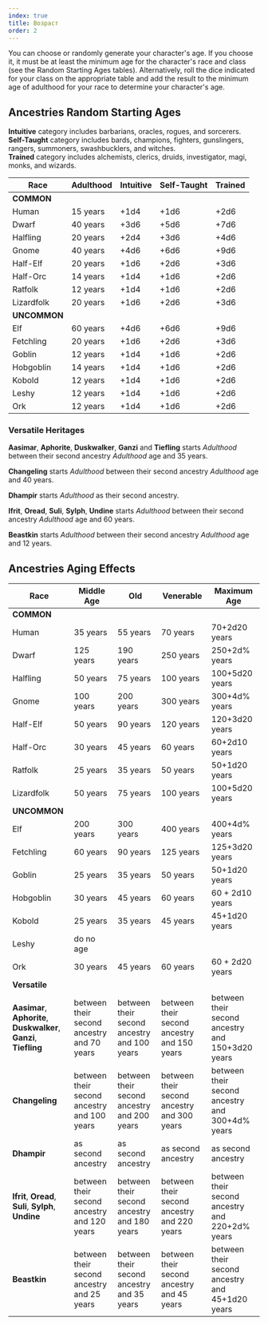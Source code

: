 ```yaml
---
index: true
title: Возраст
order: 2
---
```


You can choose or randomly generate your character's age. If you choose it, it must be at least the minimum age for the character's race and class (see the Random Starting Ages tables). Alternatively, roll the dice indicated for your class on the appropriate table and add the result to the minimum age of adulthood for your race to determine your character's age.

## Ancestries Random Starting Ages

**Intuitive** category includes barbarians, oracles, rogues, and sorcerers.  
**Self-Taught** category includes bards, champions, fighters, gunslingers, rangers, summoners, swashbucklers, and witches.  
**Trained** category includes alchemists, clerics, druids, investigator, magi, monks, and wizards.

| Race         | Adulthood | Intuitive | Self-Taught | Trained |
| ------------ | --------- | --------- | ----------- | ------- |
| **COMMON**   |           |           |             |         |
| Human        | 15 years  | +1d4      | +1d6        | +2d6    |
| Dwarf        | 40 years  | +3d6      | +5d6        | +7d6    |
| Halfling     | 20 years  | +2d4      | +3d6        | +4d6    |
| Gnome        | 40 years  | +4d6      | +6d6        | +9d6    |
| Half-Elf     | 20 years  | +1d6      | +2d6        | +3d6    |
| Half-Orc     | 14 years  | +1d4      | +1d6        | +2d6    |
| Ratfolk      | 12 years  | +1d4      | +1d6        | +2d6    |
| Lizardfolk   | 20 years  | +1d6      | +2d6        | +3d6    |
| **UNCOMMON** |           |           |             |         |
| Elf          | 60 years  | +4d6      | +6d6        | +9d6    |
| Fetchling    | 20 years  | +1d6      | +2d6        | +3d6    |
| Goblin       | 12 years  | +1d4      | +1d6        | +2d6    |
| Hobgoblin    | 14 years  | +1d4      | +1d6        | +2d6    |
| Kobold       | 12 years  | +1d4      | +1d6        | +2d6    |
| Leshy        | 12 years  | +1d4      | +1d6        | +2d6    |
| Ork          | 12 years  | +1d4      | +1d6        | +2d6    |

### Versatile Heritages

**Aasimar**, **Aphorite**, **Duskwalker**, **Ganzi** and **Tiefling** starts *Adulthood* between their second ancestry *Adulthood* age and 35 years.

**Changeling** starts *Adulthood* between their second ancestry *Adulthood* age and 40 years.

**Dhampir** starts *Adulthood* as their second ancestry.

**Ifrit**, **Oread**, **Suli**, **Sylph**, **Undine** starts *Adulthood* between their second ancestry *Adulthood* age and 60 years.

**Beastkin** starts *Adulthood* between their second ancestry *Adulthood* age and 12 years.

## Ancestries Aging Effects

| Race                                                               | Middle Age                                  | Old                                         | Venerable                                   | Maximum Age                                      |
| ------------------------------------------------------------------ | ------------------------------------------- | ------------------------------------------- | ------------------------------------------- | ------------------------------------------------ |
| **COMMON**                                                         |                                             |                                             |                                             |                                                  |
| Human                                                              | 35 years                                    | 55 years                                    | 70 years                                    | 70+2d20 years                                    |
| Dwarf                                                              | 125 years                                   | 190 years                                   | 250 years                                   | 250+2d% years                                    |
| Halfling                                                           | 50 years                                    | 75 years                                    | 100 years                                   | 100+5d20 years                                   |
| Gnome                                                              | 100 years                                   | 200 years                                   | 300 years                                   | 300+4d% years                                    |
| Half-Elf                                                           | 50 years                                    | 90 years                                    | 120 years                                   | 120+3d20 years                                   |
| Half-Orc                                                           | 30 years                                    | 45 years                                    | 60 years                                    | 60+2d10 years                                    |
| Ratfolk                                                            | 25 years                                    | 35 years                                    | 50 years                                    | 50+1d20 years                                    |
| Lizardfolk                                                         | 50 years                                    | 75 years                                    | 100 years                                   | 100+5d20 years                                   |
| **UNCOMMON**                                                       |                                             |                                             |                                             |                                                  |
| Elf                                                                | 200 years                                   | 300 years                                   | 400 years                                   | 400+4d% years                                    |
| Fetchling                                                          | 60 years                                    | 90 years                                    | 125 years                                   | 125+3d20 years                                   |
| Goblin                                                             | 25 years                                    | 35 years                                    | 50 years                                    | 50+1d20 years                                    |
| Hobgoblin                                                          | 30 years                                    | 45 years                                    | 60 years                                    | 60 + 2d10 years                                  |
| Kobold                                                             | 25 years                                    | 35 years                                    | 45 years                                    | 45+1d20 years                                    |
| Leshy                                                              | do no age                                   |                                             |                                             |                                                  |
| Ork                                                                | 30 years                                    | 45 years                                    | 60 years                                    | 60 + 2d20 years                                  |
| **Versatile**                                                      |                                             |                                             |                                             |                                                  |
| **Aasimar**, **Aphorite**, **Duskwalker**, **Ganzi**, **Tiefling** | between their second ancestry and 70 years  | between their second ancestry and 100 years | between their second ancestry and 150 years | between their second ancestry and 150+3d20 years |
| **Changeling**                                                     | between their second ancestry and 100 years | between their second ancestry and 200 years | between their second ancestry and 300 years | between their second ancestry and 300+4d% years  |
| **Dhampir**                                                        | as second ancestry                          | as second ancestry                          | as second ancestry                          | as second ancestry                               |
| **Ifrit**, **Oread**, **Suli**, **Sylph**, **Undine**              | between their second ancestry and 120 years | between their second ancestry and 180 years | between their second ancestry and 220 years | between their second ancestry and 220+2d% years  |
| **Beastkin**                                                       | between their second ancestry and 25 years  | between their second ancestry and 35 years  | between their second ancestry and 45 years  | between their second ancestry and 45+1d20 years                                    |
